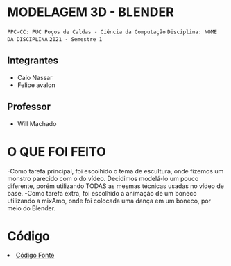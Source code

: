 # MODELAGEM 3D - BLENDER

`PPC-CC: PUC Poços de Caldas - Ciência da Computação`
`Disciplina: NOME DA DISCIPLINA`
`2021 - Semestre 1`

## Integrantes

- Caio Nassar
- Felipe avalon

## Professor

- Will Machado

# O QUE FOI FEITO

-Como tarefa principal, foi escolhido o tema de escultura, onde fizemos um monstro parecido com o do vídeo. Decidimos modelá-lo um pouco diferente, porém utilizando TODAS as mesmas técnicas usadas no vídeo de base.
-Como tarefa extra, foi escolhido a animação de um boneco utilizando a mixAmo, onde foi colocada uma dança em um boneco, por meio do Blender.

# Código

<li><a href="src/README.md"> Código Fonte</a></li>
